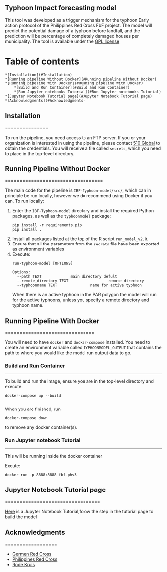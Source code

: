 <!-- Typhoon Impact forecasting model -->
## Typhoon Impact forecasting model

This tool was developed as a trigger mechanism for the typhoon Early action protocol of the Philippines Red Cross 
FbF project. The model will predict the potential damage of a typhoon before landfall, and the prediction will be 
percentage of completely damaged houses per municipality.
The tool is available under the 
[GPL license](https://github.com/rodekruis/Typhoon-Impact-based-forecasting-model/blob/master/LICENSE)

Table of contents
=================

<!--ts-->
	*[Installation](#Installation)  
	*[Running pipeline Without Docker](#Running pipeline Without Docker)
	*[Running pipeline With Docker](#Running pipeline With Docker)
		*[Build and Run Container](#Build and Run Container)
		*[Run Jupyter notebooks Tutorial](#Run Jupyter notebooks Tutorial)
	*[Jupyter Notebook Tutorial page](#Jupyter Notebook Tutorial page)
	*[Acknowledgments](#Acknowledgments)

<!--te--> 	
 
 


<!-- Installation -->
## Installation
===============

To run the pipeline, you need access to an FTP server. 
If you or your organization is interested in using the pipeline, 
please contact [510 Global](https://www.510.global/contact-us/)
to obtain the credentials.  You will receive a file called `secrets`, which you need to place in the top-level directory.

<!-- Running pipeline Without Docker -->
## Running Pipeline Without Docker
==================================

The main code for the pipeline is `IBF-Typhoon-model/src/`, which can in principle be run locally,
however we do recommend using Docker if you can.
To run locally:

1. Enter the `IBF-Typhoon-model` directory and install the required Python packages, as
    well as the `typhoonmodel` package:
    ```
    pip install -r requirements.pip
    pip install .
    ```
2. Install all packages listed at the top of the R script `run_model_v2.R`.
3. Ensure that all the parameters from the `secrets` file have been exported as environment variables
4. Execute:
    ```
    run-typhoon-model [OPTIONS]

    Options:
      --path TEXT             main directory defult 
      --remote_directory TEXT                  remote directory 
      --typhoonname TEXT               name for active typhoon
    ```
    When there is an active typhoon in the PAR polygon the model will run for the active typhoons,
    unless you specify a remote directory and typhoon name. 

<!-- Running Pipeline With Docker -->
## Running Pipeline With Docker
===============================

You will need to have `docker` and `docker-compose` installed.
You need to create an environment variable called `TYPHOONMODEL_OUTPUT` that contains
the path to where you would like the model run output data to go.

<!-- Build and Run Container -->
### Build and Run Container
---------------------------

To build and run the image, ensure you are in the top-level directory and execute:
```
docker-compose up --build


```
When you are finished, run
```
docker-compose down
```
to remove any docker container(s).

<!-- Run Jupyter notebooks Tutorial-->
### Run Jupyter notebook Tutorial
---------------------------------

This will be running inside the docker container

Excute:

```
docker run -p 8888:8888 fbf-phv3
```
<!-- Run Jupyter notebooks for Tutorial -->
## Jupyter Notebook Tutorial page
=================================

[Here](https://github.com/rodekruis/Typhoon-Impact-based-forecasting-model/tree/model_dev/IBF-Typhoon-model/documentation) is a Jupyter Notebook Tutorial,folow the step in the tutorial page to build the model 

<!-- ACKNOWLEDGMENTS -->
## Acknowledgments
==================

- [Germen Red Cross](https://www.drk.de/en/)
- [Philippines Red Cross](https://redcross.org.ph/)
- [Rode Kruis](https://www.rodekruis.nl/)
